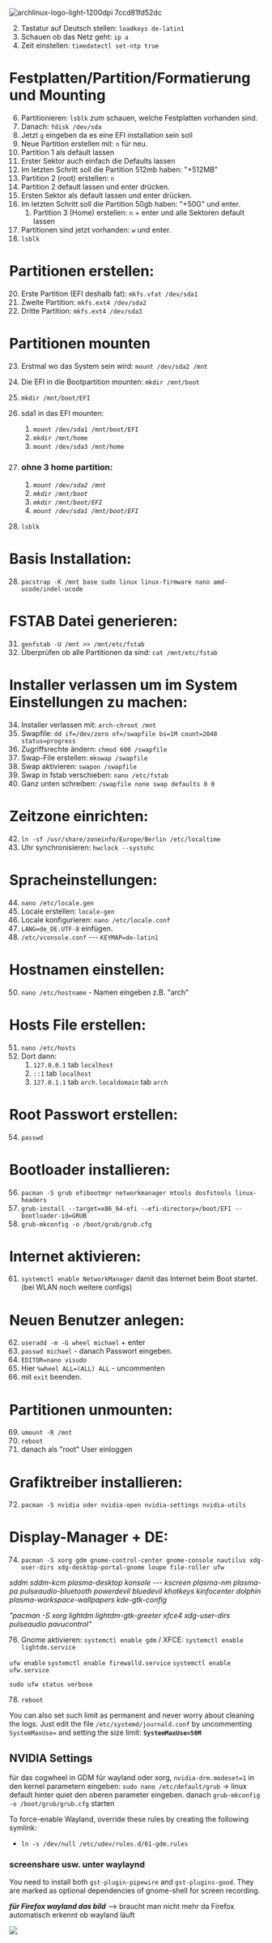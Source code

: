
![archlinux-logo-light-1200dpi 7ccd81fd52dc](https://github.com/user-attachments/assets/ba1bcb05-f091-443f-bb24-c1b09a53ff73)

2. Tastatur auf Deutsch stellen: `loadkeys de-latin1`
3. Schauen ob das Netz geht: `ip a`
4. Zeit einstellen: `timedatectl set-ntp true`

# Festplatten/Partition/Formatierung und Mounting

6. Partitionieren: `lsblk` zum schauen, welche Festplatten vorhanden sind.
7. Danach: `fdisk /dev/sda`
8. Jetzt `g` eingeben da es eine EFI installation sein soll
9. Neue Partition erstellen mit: `n` für neu.
10. Partition 1 als default lassen
11. Erster Sektor auch einfach die Defaults lassen
12. Im letzten Schritt soll die Partition 512mb haben: "+512MB"
13. Partition 2 (root) erstellen: `n`
14. Partition 2 default lassen und enter drücken.
15. Ersten Sektor als default lassen und enter drücken.
16. Im letzten Schritt soll die Partition 50gb haben: "+50G" und enter.
    1. Partition 3 (Home) erstellen: `n` + enter und alle Sektoren default lassen
17. Partitionen sind jetzt vorhanden: `w` und enter.
18. `lsblk`

# Partitionen erstellen:

20. Erste Partition (EFI deshalb fat): `mkfs.vfat /dev/sda1`
21. Zweite Partition: `mkfs.ext4 /dev/sda2`
22. Dritte Partition: `mkfs.ext4 /dev/sda3`

# Partitionen mounten

23. Erstmal wo das System sein wird: `mount /dev/sda2 /mnt`
24. Die EFI in die Bootpartition mounten: `mkdir /mnt/boot`
25. `mkdir /mnt/boot/EFI`
26. sda1 in das EFI mounten:

    1.  `mount /dev/sda1 /mnt/boot/EFI`
    2.  `mkdir /mnt/home`
    3.  `mount /dev/sda3 /mnt/home`

27. ### ohne 3 home partition:
    1. _`mount /dev/sda2 /mnt`_
    2. _`mkdir /mnt/boot`_
    3. _`mkdir /mnt/boot/EFI`_
    4. _`mount /dev/sda1 /mnt/boot/EFI`_
28. `lsblk`

# Basis Installation:

28. `pacstrap -K /mnt base sudo linux linux-firmware nano amd-ucode/indel-ucode`

# FSTAB Datei generieren:

31. `genfstab -U /mnt >> /mnt/etc/fstab`
32. Überprüfen ob alle Partitionen da sind: `cat /mnt/etc/fstab`

# Installer verlassen um im System Einstellungen zu machen:

34. Installer verlassen mit: `arch-chroot /mnt`
35. Swapfile: `dd if=/dev/zero of=/swapfile bs=1M count=2048 status=progress`
36. Zugriffsrechte ändern: `chmod 600 /swapfile`
37. Swap-File erstellen: `mkswap /swapfile`
38. Swap aktivieren: `swapon /swapfile`
39. Swap in fstab verschieben: `nano /etc/fstab`
40. Ganz unten schreiben: `/swapfile none swap defaults 0 0`

# Zeitzone einrichten:

42. `ln -sf /usr/share/zoneinfo/Europe/Berlin /etc/localtime`
43. Uhr synchronisieren: `hwclock --systohc`

# Spracheinstellungen:

44. `nano /etc/locale.gen`
45. Locale erstellen: `locale-gen`
46. Locale konfigurieren: `nano /etc/locale.conf`
47. `LANG=de_DE.UTF-8` einfügen.
48. `/etc/vconsole.conf` --- `KEYMAP=de-latin1`

# Hostnamen einstellen:

50. `nano /etc/hostname` - Namen eingeben z.B. "arch"

# Hosts File erstellen:

51. `nano /etc/hosts`
52. Dort dann:
    1.  `127.0.0.1` tab `localhost`
    2.  `::1`     tab `localhost`
    3.  `127.0.1.1` tab `arch.localdomain` tab `arch`

# Root Passwort erstellen:

54. `passwd`

# Bootloader installieren:

56. `pacman -S grub efibootmgr networkmanager mtools dosfstools linux-headers`
57. `grub-install --target=x86_64-efi --efi-directory=/boot/EFI --bootloader-id=GRUB`
58. `grub-mkconfig -o /boot/grub/grub.cfg`

# Internet aktivieren:

61. `systemctl enable NetworkManager` damit das Internet beim Boot startet. (bei WLAN noch weitere configs)

# Neuen Benutzer anlegen:

62. `useradd -m -G wheel michael` + enter
63. `passwd michael` - danach Passwort eingeben.
64. `EDITOR=nano visudo`
65. Hier `%wheel ALL=(ALL) ALL`  -  uncommenten
66. mit `exit` beenden.

# Partitionen unmounten:

69. `umount -R /mnt`
70. `reboot`
71. danach als "root" User einloggen

# Grafiktreiber installieren:

72. `pacman -S nvidia oder nvidia-open nvidia-settings nvidia-utils`

# Display-Manager + DE:

74. `pacman -S xorg gdm gnome-control-center gnome-console nautilus xdg-user-dirs xdg-desktop-portal-gnome loupe file-roller ufw`

_sddm sddm-kcm plasma-desktop konsole --- kscreen plasma-nm plasma-pa pulseaudio-bluetooth powerdevil bluedevil khotkeys kinfocenter dolphin plasma-workspace-wallpapers kde-gtk-config_

_"pacman -S xorg lightdm lightdm-gtk-greeter xfce4 xdg-user-dirs pulseaudio pavucontrol"_

76. Gnome aktivieren: `systemctl enable gdm` / XFCE: `systemctl enable lightdm.service`

`ufw enable`
`systemctl enable firewalld.service`
`systemctl enable ufw.service`

`sudo ufw status verbose`

78. `reboot`

You can also set such limit as permanent and never worry about cleaning the logs. Just edit the file `/etc/systemd/journald.conf` by uncommenting `SystemMaxUse=` and setting the size limit: **`SystemMaxUse=50M`**

## NVIDIA Settings

für das cogwheel in GDM für wayland oder xorg, 
`nvidia-drm.modeset=1` in den kernel parametern eingeben:
`sudo nano /etc/default/grub` → linux default hinter quiet den oberen parameter eingeben.
danach `grub-mkconfig -o /boot/grub/grub.cfg` starten

To force-enable Wayland, override these rules by creating the following symlink:

- `ln -s /dev/null /etc/udev/rules.d/61-gdm.rules`

### screenshare usw. unter waylaynd

You need to install both `gst-plugin-pipewire` and `gst-plugins-good`. They are marked as optional dependencies of gnome-shell for screen recording.

**_für Firefox wayland das bild_** --> braucht man nicht mehr da Firefox automatisch erkennt ob wayland läuft

![](https://lh7-us.googleusercontent.com/JPLayvMi3ZiLVVBvi7TGvlez8h4x2q3nuSE-R7FsjtFp05Z4N6Gke2dySqj0f5Wb9Bb8yn8b7E2vB83mKuubrsm9-DXNmF7JruOK2p-U5Auh_qhLre6iHilYv3YqjTSoeQW9hENsdapRAYRCEnXGCrw)
